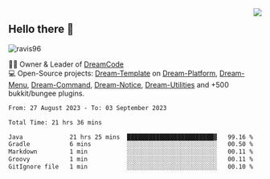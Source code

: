 <img align='right' src="https://github-readme-stats.vercel.app/api?username=Ravis96&show_icons=true">

## Hello there 👋
<p align="left"> <img src="https://komarev.com/ghpvc/?username=ravis96&label=Profile%20views&color=0e75b6&style=flat" alt="ravis96" /> </p>

👨‍💻 Owner & Leader of [DreamCode](https://github.com/DreamPoland) <br>
💻 Open-Source projects: [Dream-Template](https://github.com/DreamPoland/dream-template) on [Dream-Platform](https://github.com/DreamPoland/dream-platform), [Dream-Menu](https://github.com/DreamPoland/dream-menu), [Dream-Command](https://github.com/DreamPoland/dream-command), [Dream-Notice](https://github.com/DreamPoland/dream-notice), [Dream-Utilities](https://github.com/DreamPoland/dream-utilities) and +500 bukkit/bungee plugins.

<!--START_SECTION:waka-->

```txt
From: 27 August 2023 - To: 03 September 2023

Total Time: 21 hrs 36 mins

Java             21 hrs 25 mins  ████████████████████████▓   99.16 %
Gradle           6 mins          ░░░░░░░░░░░░░░░░░░░░░░░░░   00.50 %
Markdown         1 min           ░░░░░░░░░░░░░░░░░░░░░░░░░   00.11 %
Groovy           1 min           ░░░░░░░░░░░░░░░░░░░░░░░░░   00.11 %
GitIgnore file   1 min           ░░░░░░░░░░░░░░░░░░░░░░░░░   00.10 %
```

<!--END_SECTION:waka-->
